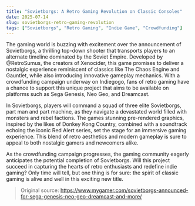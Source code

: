 ```yaml
---
title: "Sovietborgs: A Retro Gaming Revolution on Classic Consoles"
date: 2025-07-14
slug: sovietborgs-retro-gaming-revolution
tags: ["Sovietborgs", "Retro Gaming", "Indie Game", "Crowdfunding"]
---
```


The gaming world is buzzing with excitement over the announcement of Sovietborgs, a thrilling top-down shooter that transports players to an alternate timeline dominated by the Soviet Empire. Developed by @RetroSumus, the creators of Xenocider, this game promises to deliver a nostalgic experience reminiscent of classics like The Chaos Engine and Gauntlet, while also introducing innovative gameplay mechanics. With a crowdfunding campaign underway on Indiegogo, fans of retro gaming have a chance to support this unique project that aims to be available on platforms such as Sega Genesis, Neo Geo, and Dreamcast.

In Sovietborgs, players will command a squad of three elite Sovietborgs, part man and part machine, as they navigate a devastated world filled with monsters and rebel factions. The games stunning pre-rendered graphics, inspired by the likes of Donkey Kong Country, combined with a soundtrack echoing the iconic Red Alert series, set the stage for an immersive gaming experience. This blend of retro aesthetics and modern gameplay is sure to appeal to both nostalgic gamers and newcomers alike.

As the crowdfunding campaign progresses, the gaming community eagerly anticipates the potential completion of Sovietborgs. Will this project succeed in capturing the hearts of retro enthusiasts and redefine indie gaming? Only time will tell, but one thing is for sure: the spirit of classic gaming is alive and well in this exciting new title.
> Original source: https://www.mygamer.com/sovietborgs-announced-for-sega-genesis-neo-geo-dreamcast-and-more/